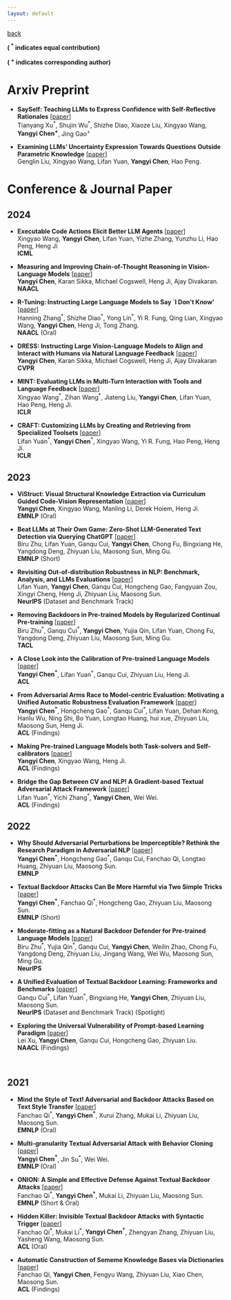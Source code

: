 ```yaml
---
layout: default
---
```




[back](./)

**(  <sup>\*</sup>  indicates equal contribution)**

**(  <sup>\+</sup>  indicates corresponding author)**

# Arxiv Preprint
- **SaySelf: Teaching LLMs to Express Confidence with Self-Reflective Rationales** [[paper]()] <br/> Tianyang Xu<sup>\*</sup>, Shujin Wu<sup>\*</sup>, Shizhe Diao, Xiaoze Liu, Xingyao Wang, **Yangyi Chen<sup>\+</sup>**, Jing Gao<sup>\+</sup> <br/> 
  
- **Examining LLMs’ Uncertainty Expression Towards Questions Outside Parametric Knowledge** [[paper](https://arxiv.org/abs/2311.09731)] <br/> Genglin Liu, Xingyao Wang, Lifan Yuan, **Yangyi Chen**, Hao Peng. <br/>




# Conference & Journal Paper
## 2024
- **Executable Code Actions Elicit Better LLM Agents** [[paper](https://arxiv.org/abs/2402.01030)] <br/> Xingyao Wang, **Yangyi Chen**, Lifan Yuan, Yizhe Zhang, Yunzhu Li, Hao Peng, Heng Ji <br/> **ICML** 

- **Measuring and Improving Chain-of-Thought Reasoning in Vision-Language Models** [[paper](https://arxiv.org/abs/2309.04461)] <br/> **Yangyi Chen**, Karan Sikka, Michael Cogswell, Heng Ji, Ajay Divakaran. <br/> **NAACL**

- **R-Tuning: Instructing Large Language Models to Say `I Don't Know'** [[paper](https://arxiv.org/abs/2311.09677)] <br/> Hanning Zhang<sup>\*</sup>, Shizhe Diao<sup>\*</sup>, Yong Lin<sup>\*</sup>, Yi R. Fung, Qing Lian, Xingyao Wang, **Yangyi Chen**, Heng Ji, Tong Zhang. <br/> **NAACL** (Oral)

- **DRESS: Instructing Large Vision-Language Models to Align and Interact with Humans via Natural Language Feedback** [[paper](http://arxiv.org/abs/2311.10081)] <br/> **Yangyi Chen**, Karan Sikka, Michael Cogswell, Heng Ji, Ajay Divakaran <br/> **CVPR**

- **MINT: Evaluating LLMs in Multi-Turn Interaction with Tools and Language Feedback** [[paper](https://arxiv.org/abs/2309.10691)] <br/> Xingyao Wang<sup>\*</sup>, Zihan Wang<sup>\*</sup>, Jiateng Liu, **Yangyi Chen**, Lifan Yuan, Hao Peng, Heng Ji. <br/> **ICLR**

- **CRAFT: Customizing LLMs by Creating and Retrieving from Specialized Toolsets** [[paper](https://arxiv.org/abs/2309.17428)] <br/> Lifan Yuan<sup>\*</sup>, **Yangyi Chen**<sup>\*</sup>, Xingyao Wang, Yi R. Fung, Hao Peng, Heng Ji. <br/> **ICLR**


## 2023 
- **ViStruct: Visual Structural Knowledge Extraction via Curriculum Guided Code-Vision Representation** [[paper](https://arxiv.org/abs/2311.13258)] <br/> **Yangyi Chen**, Xingyao Wang, Manling Li, Derek Hoiem, Heng Ji. <br/> **EMNLP** (Oral)

- **Beat LLMs at Their Own Game: Zero-Shot LLM-Generated Text Detection via Querying ChatGPT** [[paper](https://aclanthology.org/2023.emnlp-main.463.pdf)] <br/> Biru Zhu, Lifan Yuan, Ganqu Cui, **Yangyi Chen**, Chong Fu, Bingxiang He, Yangdong Deng, Zhiyuan Liu, Maosong Sun, Ming Gu. <br/> **EMNLP** (Short)

- **Revisiting Out-of-distribution Robustness in NLP: Benchmark, Analysis, and LLMs Evaluations** [[paper](http://arxiv.org/abs/2306.04618)]  <br/> Lifan Yuan, **Yangyi Chen**, Ganqu Cui, Hongcheng Gao, Fangyuan Zou, Xingyi Cheng, Heng Ji, Zhiyuan Liu, Maosong Sun. <br/> **NeurIPS** (Dataset and Benchmark Track)

- **Removing Backdoors in Pre-trained Models by Regularized Continual Pre-training** [[paper](https://direct.mit.edu/tacl/article/doi/10.1162/tacl_a_00622/118798/Removing-Backdoors-in-Pre-trained-Models-by)] <br/> Biru Zhu<sup>\*</sup>, Ganqu Cui<sup>\*</sup>, **Yangyi Chen**, Yujia Qin, Lifan Yuan, Chong Fu, Yangdong Deng, Zhiyuan Liu, Maosong Sun, Ming Gu. <br/> **TACL** 

- **A Close Look into the Calibration of Pre-trained Language Models** [[paper](https://arxiv.org/abs/2211.00151)] <br/> **Yangyi Chen<sup>\*</sup>**, Lifan Yuan<sup>\*</sup>, Ganqu Cui, Zhiyuan Liu, Heng Ji. <br/> **ACL** 

- **From Adversarial Arms Race to Model-centric Evaluation: Motivating a Unified Automatic Robustness Evaluation Framework** [[paper](https://arxiv.org/abs/2305.18503)] <br/> **Yangyi Chen<sup>\*</sup>**, Hongcheng Gao<sup>\*</sup>, Ganqu Cui<sup>\*</sup>, Lifan Yuan, Dehan Kong, Hanlu Wu, Ning Shi, Bo Yuan, Longtao Huang, hui xue, Zhiyuan Liu, Maosong Sun, Heng Ji. <br/> **ACL** (Findings)

- **Making Pre-trained Language Models both Task-solvers and Self-calibrators** [[paper](https://arxiv.org/abs/2307.11316)]  <br/> **Yangyi Chen**, Xingyao Wang, Heng Ji. <br/> **ACL** (Findings)

- **Bridge the Gap Between CV and NLP! A Gradient-based Textual Adversarial Attack Framework** [[paper](https://arxiv.org/abs/2110.15317)] <br/> Lifan Yuan<sup>\*</sup>, Yichi Zhang<sup>\*</sup>, **Yangyi Chen**, Wei Wei. <br/> **ACL** (Findings) 



## 2022
- **Why Should Adversarial Perturbations be Imperceptible? Rethink the Research Paradigm in Adversarial NLP** [[paper](https://arxiv.org/abs/2210.10683)] <br/> **Yangyi Chen<sup>\*</sup>**, Hongcheng Gao<sup>\*</sup>, Ganqu Cui, Fanchao Qi, Longtao Huang, Zhiyuan Liu, Maosong Sun.  <br/> **EMNLP**

- **Textual Backdoor Attacks Can Be More Harmful via Two Simple Tricks** [[paper](https://arxiv.org/abs/2110.08247)] <br/> **Yangyi Chen<sup>\*</sup>**, Fanchao Qi<sup>\*</sup>, Hongcheng Gao, Zhiyuan Liu, Maosong Sun.  <br/> **EMNLP** (Short)

- **Moderate-fitting as a Natural Backdoor Defender for Pre-trained Language Models** [[paper](https://openreview.net/pdf?id=C7cv9fh8m-b)] <br/> Biru Zhu<sup>\*</sup>, Yujia Qin<sup>\*</sup>, Ganqu Cui, **Yangyi Chen**, Weilin Zhao, Chong Fu, Yangdong Deng, Zhiyuan Liu, Jingang Wang, Wei Wu, Maosong Sun, Ming Gu.  <br/> **NeurIPS** 

- **A Unified Evaluation of Textual Backdoor Learning: Frameworks and Benchmarks** [[paper](https://arxiv.org/abs/2206.08514)] <br/> Ganqu Cui<sup>\*</sup>, Lifan Yuan<sup>\*</sup>, Bingxiang He, **Yangyi Chen**, Zhiyuan Liu, Maosong Sun.  <br/> **NeurIPS** (Dataset and Benchmark Track) (Spotlight)

- **Exploring the Universal Vulnerability of Prompt-based Learning Paradigm** [[paper](https://arxiv.org/abs/2204.05239)] <br/> Lei Xu, **Yangyi Chen**, Ganqu Cui, Hongcheng Gao, Zhiyuan Liu. <br/> **NAACL** (Findings) 
<br/>

## 2021
- **Mind the Style of Text! Adversarial and Backdoor Attacks Based on Text Style Transfer**  [[paper](https://arxiv.org/abs/2110.07139)] <br/> Fanchao Qi<sup>\*</sup>, **Yangyi Chen<sup>\*</sup>**, Xurui Zhang, Mukai Li, Zhiyuan Liu, Maosong Sun. <br/> **EMNLP** (Oral)

- **Multi-granularity Textual Adversarial Attack with Behavior Cloning** [[paper](https://arxiv.org/abs/2109.04367)] <br/> **Yangyi Chen<sup>\*</sup>**, Jin Su<sup>\*</sup>, Wei Wei. <br/> **EMNLP** (Oral)

- **ONION: A Simple and Effective Defense Against Textual Backdoor Attacks** [[paper](https://arxiv.org/abs/2011.10369)] <br/> Fanchao Qi<sup>\*</sup>, **Yangyi Chen<sup>\*</sup>**, Mukai Li, Zhiyuan Liu, Maosong Sun.  <br/>  **EMNLP** (Short & Oral) 


- **Hidden Killer: Invisible Textual Backdoor Attacks with Syntactic Trigger** [[paper](https://arxiv.org/abs/2105.12400)] <br/>  Fanchao Qi<sup>\*</sup>, Mukai Li<sup>\*</sup>, **Yangyi Chen<sup>\*</sup>**, Zhengyan Zhang, Zhiyuan Liu, Yasheng Wang, Maosong Sun.  <br/>  **ACL** (Oral)


- **Automatic Construction of Sememe Knowledge Bases via Dictionaries** [[paper](https://arxiv.org/abs/2105.12585)] <br/> Fanchao Qi, **Yangyi Chen**, Fengyu Wang, Zhiyuan Liu, Xiao Chen, Maosong Sun.  <br/> **ACL** (Findings) 


